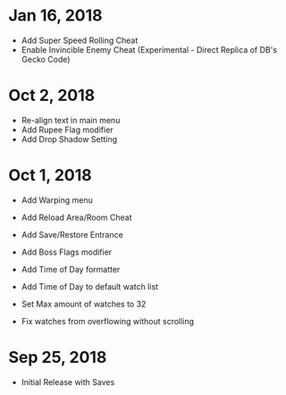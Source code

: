 # Jan 16, 2018
- Add Super Speed Rolling Cheat
- Enable Invincible Enemy Cheat (Experimental - Direct Replica of DB's Gecko Code)

# Oct 2, 2018
- Re-align text in main menu
- Add Rupee Flag modifier
- Add Drop Shadow Setting

# Oct 1, 2018
- Add Warping menu
- Add Reload Area/Room Cheat
- Add Save/Restore Entrance
- Add Boss Flags modifier
- Add Time of Day formatter
- Add Time of Day to default watch list

- Set Max amount of watches to 32
- Fix watches from overflowing without scrolling

# Sep 25, 2018
- Initial Release with Saves
